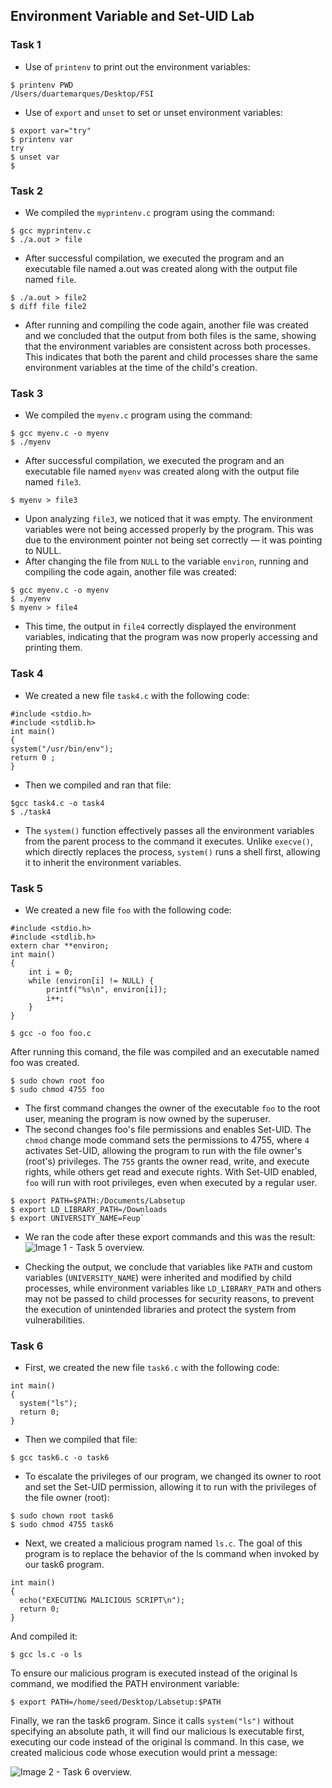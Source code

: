 ## Environment Variable and Set-UID Lab

###  Task 1

- Use of ```printenv``` to print out the environment variables:
 ```
$ printenv PWD
/Users/duartemarques/Desktop/FSI
 ```

- Use of ```export``` and ```unset``` to set or unset environment variables:
 ```
$ export var="try"
$ printenv var
try
$ unset var
$ 
```

###  Task 2

- We compiled the ```myprintenv.c``` program using the command:
```
$ gcc myprintenv.c
$ ./a.out > file
```
- After successful compilation, we executed the program and an executable file named a.out was created along with the output file named ```file```.
```
$ ./a.out > file2
$ diff file file2
```
- After running and compiling the code again, another file was created and we concluded that the output from both files is the same, showing that the environment variables are consistent across both processes. This indicates that both the parent and child processes share the same environment variables at the time of the child's creation.

###  Task 3
- We compiled the ```myenv.c``` program using the command:
```
$ gcc myenv.c -o myenv
$ ./myenv
```
- After successful compilation, we executed the program and an executable file named ```myenv``` was created along with the output file named ```file3```.
```
$ myenv > file3
```
- Upon analyzing ```file3```, we noticed that it was empty. The environment variables were not being accessed properly by the program. This was due to the environment pointer not being set correctly — it was pointing to NULL.
- After changing the file from ```NULL``` to the variable ```environ```, running and compiling the code again, another file was created:
```
$ gcc myenv.c -o myenv
$ ./myenv
$ myenv > file4
```
- This time, the output in ```file4``` correctly displayed the environment variables, indicating that the program was now properly accessing and printing them.

### Task 4
- We created a new file ```task4.c``` with the following code:
```
#include <stdio.h>
#include <stdlib.h>
int main()
{
system("/usr/bin/env");
return 0 ;
}
```
- Then we compiled and ran that file:
```
$gcc task4.c -o task4
$ ./task4
```
- The ```system()``` function effectively passes all the environment variables from the parent process to the command it executes. Unlike ```execve()```, which directly replaces the process, ```system()``` runs a shell first, allowing it to inherit the environment variables.

### Task 5
- We created a new file ```foo``` with the following code:
```
#include <stdio.h>
#include <stdlib.h>
extern char **environ;
int main()
{
    int i = 0;
    while (environ[i] != NULL) {
        printf("%s\n", environ[i]);
        i++;
    }
}
```

```
$ gcc -o foo foo.c
```
After running this comand, the file was compiled and an executable named foo was created.

```
$ sudo chown root foo
$ sudo chmod 4755 foo
```
- The first command changes the owner of the executable ```foo``` to the root user, meaning the program is now owned by the superuser.
- The second changes foo's file permissions and enables Set-UID. The ```chmod``` change mode command  sets the permissions to 4755, where ```4``` activates Set-UID, allowing the program to run with the file owner's (root's) privileges. The ```755``` grants the owner read, write, and execute rights, while others get read and execute rights. With Set-UID enabled, ```foo``` will run with root privileges, even when executed by a regular user.

```
$ export PATH=$PATH:/Documents/Labsetup
$ export LD_LIBRARY_PATH=/Downloads
$ export UNIVERSITY_NAME=Feup`
```

- We ran the code after these export commands and this was the result:
![Image 1 - Task 5 overview.](https://git.fe.up.pt/fsi/fsi2425/logs/l05g06/-/raw/main/Images/Task5.jpeg)

- Checking the output, we conclude that variables like ```PATH``` and custom variables (```UNIVERSITY_NAME```) were inherited and modified by child processes, while environment variables like ```LD_LIBRARY_PATH``` and others may not be passed to child processes for security reasons, to prevent the execution of unintended libraries and protect the system from vulnerabilities.



### Task 6

- First, we created the new file ```task6.c``` with the following code:
```
int main()
{
  system("ls");
  return 0;
}
```
- Then we compiled that file:
```
$ gcc task6.c -o task6
```
- To escalate the privileges of our program, we changed its owner to root and set the Set-UID permission, allowing it to run with the privileges of the file owner (root):
```
$ sudo chown root task6
$ sudo chmod 4755 task6
```
- Next, we created a malicious program named ```ls.c```. The goal of this program is to replace the behavior of the ls command when invoked by our task6 program.
```
int main()
{
  echo("EXECUTING MALICIOUS SCRIPT\n");
  return 0;
}
```
And compiled it:
```
$ gcc ls.c -o ls
```
To ensure our malicious program is executed instead of the original ls command, we modified the PATH environment variable:
```
$ export PATH=/home/seed/Desktop/Labsetup:$PATH
```
Finally, we ran the task6 program. Since it calls ```system("ls")``` without specifying an absolute path, it will find our malicious ls executable first, executing our code instead of the original ls command.
In this case, we created malicious code whose execution would print a message:

![Image 2 - Task 6 overview.](https://git.fe.up.pt/fsi/fsi2425/logs/l05g06/-/raw/main/Images/Task6.jpeg)